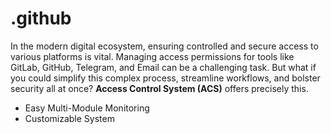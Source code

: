 # .github

In the modern digital ecosystem, ensuring controlled and secure access to various platforms is vital. Managing access permissions for tools like GitLab, GitHub, Telegram, and Email can be a challenging task. But what if you could simplify this complex process, streamline workflows, and bolster security all at once? 
**Access Control System (ACS)** offers precisely this.

* Easy Multi-Module Monitoring
* Customizable System

